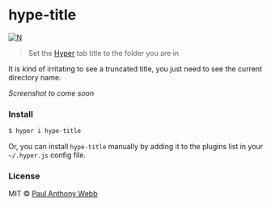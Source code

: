# hype-title

[![N](https://img.shields.io/badge/%F0%9F%91%8D%F0%9F%8F%BE-NetOperatorWibby/hype--title-07d0eb.svg?style=flat-square)](https://git.inc.sh/NetOperatorWibby/hype-title)

> Set the [Hyper](https://hyper.is) tab title to the folder you are in

It is kind of irritating to see a truncated title, you just need to see the current directory name.

_Screenshot to come soon_



### Install

```bash
$ hyper i hype-title
```

Or, you can install `hype-title` manually by adding it to the plugins list in your `~/.hyper.js` config file.



### License

MIT © [Paul Anthony Webb](https://pw-software.com)
